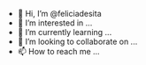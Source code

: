 - 👋 Hi, I’m @feliciadesita
- 👀 I’m interested in ...
- 🌱 I’m currently learning ...
- 💞️ I’m looking to collaborate on ...
- 📫 How to reach me ...

<!---
feliciadesita/feliciadesita is a ✨ special ✨ repository because its `README.md` (this file) appears on your GitHub profile.
You can click the Preview link to take a look at your changes.
--->
